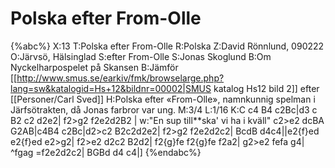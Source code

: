 # Polska efter From-Olle

{%abc%}
X:13
T:Polska efter From-Olle
R:Polska
Z:David Rönnlund, 090222
O:Järvsö, Hälsinglad
S:efter From-Olle
S:Jonas Skoglund
B:Om Nyckelharpospelet på Skansen
B:Jämför [[http://www.smus.se/earkiv/fmk/browselarge.php?lang=sw&katalogid=Hs+12&bildnr=00002|SMUS katalog Hs12 bild 2]] efter [[Personer/Carl Sved]]
H:Polska efter «From-Olle», namnkunnig spelman i Järfsötrakten, då Jonas farbror var ung.
M:3/4
L:1/16
K:C
c4 B4 c2Bc|d3 c B2 c2 d2e2| f2>g2 f2e2d2B2 |
w:"En sup till**ska' vi ha i kväll"
c2>e2 dcBA G2AB|c4B4 c2Bc|d2>c2 B2c2d2e2|
f2>g2 f2e2d2c2| BcdB d4c4||e2{f}ed e2{f}ed e2>g2|
f2>e2 d2c2 B2d2| f2{g}fe f2{g}fe f2a2| g2>e2 fefa g4|
^fgag =f2e2d2c2| BGBd d4 c4|]
{%endabc%}

